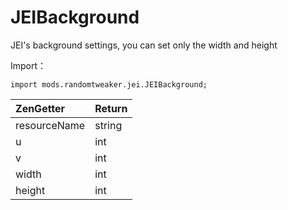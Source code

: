 # JEIBackground

JEI's background settings, you can set only the width and height

Import：

~~~zenscript
import mods.randomtweaker.jei.JEIBackground;
~~~

| ZenGetter    | Return |
| :----------- | :----- |
| resourceName | string |
| u            | int    |
| v            | int    |
| width        | int    |
| height       | int    |